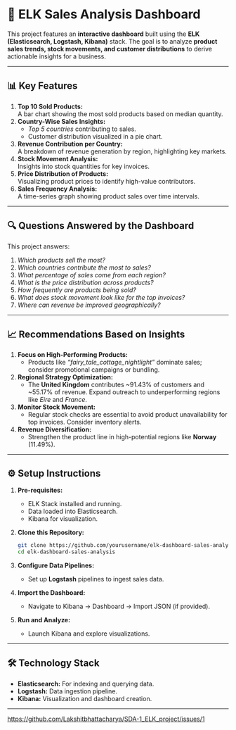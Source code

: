 # 🚀 **ELK Sales Analysis Dashboard**
This project features an **interactive dashboard** built using the **ELK (Elasticsearch, Logstash, Kibana)** stack. The goal is to analyze **product sales trends, stock movements, and customer distributions** to derive actionable insights for a business.

---

## 📊 **Key Features**
1. **Top 10 Sold Products:**  
   A bar chart showing the most sold products based on median quantity.
2. **Country-Wise Sales Insights:**  
   - *Top 5 countries* contributing to sales.  
   - Customer distribution visualized in a pie chart.
3. **Revenue Contribution per Country:**  
   A breakdown of revenue generation by region, highlighting key markets.
4. **Stock Movement Analysis:**  
   Insights into stock quantities for key invoices.
5. **Price Distribution of Products:**  
   Visualizing product prices to identify high-value contributors.
6. **Sales Frequency Analysis:**  
   A time-series graph showing product sales over time intervals.

---

## 🔍 **Questions Answered by the Dashboard**
This project answers:
1. *Which products sell the most?*  
2. *Which countries contribute the most to sales?*  
3. *What percentage of sales come from each region?*  
4. *What is the price distribution across products?*  
5. *How frequently are products being sold?*  
6. *What does stock movement look like for the top invoices?*  
7. *Where can revenue be improved geographically?*

---

## 📈 **Recommendations Based on Insights**
1. **Focus on High-Performing Products:**  
   - Products like *“fairy_tale_cottage_nightlight”* dominate sales; consider promotional campaigns or bundling.
2. **Regional Strategy Optimization:**  
   - The **United Kingdom** contributes ~91.43% of customers and ~55.17% of revenue. Expand outreach to underperforming regions like *Eire* and *France*.
3. **Monitor Stock Movement:**  
   - Regular stock checks are essential to avoid product unavailability for top invoices. Consider inventory alerts.
4. **Revenue Diversification:**  
   - Strengthen the product line in high-potential regions like **Norway** (11.49%).

---

## ⚙️ **Setup Instructions**
1. **Pre-requisites:**
   - ELK Stack installed and running.
   - Data loaded into Elasticsearch.
   - Kibana for visualization.

2. **Clone this Repository:**
   ```bash
   git clone https://github.com/yourusername/elk-dashboard-sales-analysis.git
   cd elk-dashboard-sales-analysis
   ```

3. **Configure Data Pipelines:**
   - Set up **Logstash** pipelines to ingest sales data.

4. **Import the Dashboard:**
   - Navigate to Kibana → Dashboard → Import JSON (if provided).

5. **Run and Analyze:**
   - Launch Kibana and explore visualizations.

---

## 🛠 **Technology Stack**
- **Elasticsearch:** For indexing and querying data.
- **Logstash:** Data ingestion pipeline.
- **Kibana:** Visualization and dashboard creation.

---

https://github.com/Lakshitbhattacharya/SDA-1_ELK_project/issues/1
